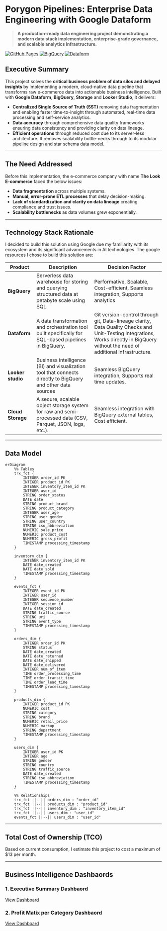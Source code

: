 # Porygon Pipelines: Enterprise Data Engineering with Google Dataform

> **A production-ready data engineering project demonstrating a modern data stack implementation, enterprise-grade governance, and scalable analytics infrastructure.**

[![GitHub Pages](https://img.shields.io/badge/GitHub%20Pages-Live%20Demo-blue?style=flat-square)](https://anaprec07.github.io/porygon-pipelines-dataform)
[![BigQuery](https://img.shields.io/badge/BigQuery-Optimized-4285F4?style=flat-square)](https://cloud.google.com/bigquery)
[![Dataform](https://img.shields.io/badge/Dataform-SQL--First-FF6B35?style=flat-square)](https://cloud.google.com/dataform)

## Executive Summary

This project solves the **critical business problem of data silos and delayed insights** by implementing a modern, cloud-native data pipeline that transforms raw e-commerce data into actionable business intelligence. Built with **Google Dataform**, **BigQuery**, **Storage** and **Looker Studio**, it delivers:

- **Centralized Single Source of Truth (SST)** removing data fragmentation and enabling faster time-to-insight through automated, real-time data processing and self-service analytics.
- **Data accuracy** through comprehensive data quality frameworks ensuring data consistency and providing clarity on data lineage.
- **Efficient operations** through reduced cost due to its server-less architecture. It removes scalability bottle-necks through to its modular pipeline design and star schema data model.
---

## The Need Addressed
Before this implementation, the e-commerce company with name **The Look E-commerce** faced the below issues:

- **Data fragmentation** across multiple systems.
- **Manual, error-prone ETL processes** that delay decision-making.
- **Lack of standardization and clarity on data lineage** creating compliance and trust issues.
- **Scalability bottlenecks** as data volumes grew exponentially.


---

## Technology Stack Rationale

I decided to build this solution using Google due my familiarity with its ecosystem and its significant advancements in AI technologies. The google resources I chose to build this solution are: 

| Product | Description | Decision Factor | 
|--------|------------|------------|
| **BigQuery** | Serverless data warehouse for storing and querying structured data at petabyte scale using SQL. |Performative, Scalable, Cost-efficient, Seamless integration, Supports analytics | 
| **Dataform** | A data transformation and orchestration tool built specifically for SQL-based pipelines in BigQuery.| Git version-control through git, Data-lineage clarity,  Data Quality Checks and Unit-Testing Integrations, Works directly in BigQuery without the need of additional infrastructure. |
| **Looker studio** | Business intelligence (BI) and visualization tool that connects directly to BigQuery and other data sources | Seamless BigQuery integration, Supports real time updates. |
| **Cloud Storage** | A secure, scalable object storage system for raw and semi-processed data (CSV, Parquet, JSON, logs, etc.). | Seamless integration with BigQuery external tables, Cost efficient. |

---

## Data Model

```mermaid
erDiagram
    %% Tables
    trx_fct {
        INTEGER order_id PK
        INTEGER product_id PK
        INTEGER inventory_item_id PK
        INTEGER user_id
        STRING order_status
        DATE date
        STRING product_brand
        STRING product_category
        INTEGER user_age
        STRING user_gender
        STRING user_country
        STRING iso_abbreviation
        NUMERIC sale_price
        NUMERIC product_cost
        NUMERIC gross_profit
        TIMESTAMP processing_timestamp
    }

    inventory_dim {
        INTEGER inventory_item_id PK
        DATE date_created
        DATE date_sold
        TIMESTAMP processing_timestamp
    }

    events_fct {
        INTEGER event_id PK
        INTEGER user_id
        INTEGER sequence_number
        INTEGER session_id
        DATE date_created
        STRING traffic_source
        STRING uri
        STRING event_type
        TIMESTAMP processing_timestamp
    }

    orders_dim {
        INTEGER order_id PK
        STRING status
        DATE date_created
        DATE date_returned
        DATE date_shipped
        DATE date_delivered
        INTEGER num_of_item
        TIME order_processing_time
        TIME order_transit_time
        TIME order_lead_time
        TIMESTAMP processing_timestamp
    }

    products_dim {
        INTEGER product_id PK
        NUMERIC cost
        STRING category
        STRING brand
        NUMERIC retail_price
        NUMERIC markup
        STRING department
        TIMESTAMP processing_timestamp
    }

    users_dim {
        INTEGER user_id PK
        INTEGER age
        STRING gender
        STRING country
        STRING traffic_source
        DATE date_created
        STRING iso_abbreviation
        TIMESTAMP processing_timestamp
    }

    %% Relationships
    trx_fct ||--|| orders_dim : "order_id"
    trx_fct ||--|| products_dim : "product_id"
    trx_fct ||--|| inventory_dim : "inventory_item_id"
    trx_fct ||--|| users_dim : "user_id"
    events_fct ||--|| users_dim : "user_id"

```

---

## Total Cost of Ownership (TCO)

Based on current consumption, I estimate this project to cost a maximum of $13 per month.

---


## Business Intelligence Dashbaords

### 1. Executive Summary Dashbaord
[View Dashboard](https://lookerstudio.google.com/embed/reporting/224a01ba-2006-4fc4-91ba-c20807589a23/page/Gg3)  

### 2. Profit Matix per Category Dashbaord
[View Dashboard](https://lookerstudio.google.com/embed/reporting/224a01ba-2006-4fc4-91ba-c20807589a23/page/p_4gtrw0g7wd)  
